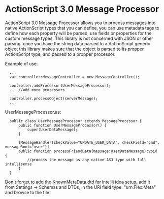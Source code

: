 ActionScript 3.0 Message Processor
=====

ActionScript 3.0 Message Processor allows you to process messages into native ActionScript types that you can define, you can use metadata tags to define how each property will be parsed, use fields or properties for the custom message types.
This library is not concerned with JSON or other parsing, once you have the string data parsed to a ActionScript generic object this library makes sure that the object is parsed to its propper ActionScript type, and passed to a propper processor.

Example of use:

      ...
      var controller:MessageController = new MessageController();
      
      controller.addProcessor(UserMessageProcessor);
      ... //add more processors
      
      controller.processObject(serverMessage);
      ...

UserMessageProcessor.as:


      public class UserMessageProcessor extends MessageProcessor {
          public function UserMessageProcessor() {
              super(UserDataMessage);
          }

          [MessageHandler(checkValue="UPDATE_USER_DATA", checkField="cmd", messageRoot="user")]
          public function processFriendData(message:UserDataMessage):void {
              //process the message as any native AS3 type with full intellisense
          }
      }


Don't forget to add the KnownMetaData.dtd for intellij idea setup, add it from Settings -> Schemas and DTDs, in the URI field type: "urn:Flex:Meta" and browse to the file.
